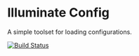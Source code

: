 # Illuminate Config

A simple toolset for loading configurations.

[![Build Status](https://secure.travis-ci.org/illuminate/config.png)](http://travis-ci.org/illuminate/config)